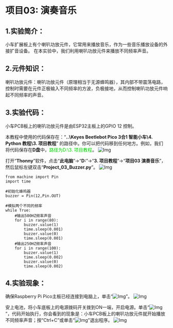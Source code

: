 # 项目03: 演奏音乐

## 1.实验简介：
小车扩展板上有个喇叭功放元件，它常用来播放音乐，作为一些音乐播放设备的外接扩音设备。
在本实验中，我们利用喇叭功放元件来播放不同频率声音。

## 2.元件知识：
喇叭功放元件：喇叭功放元件（原理相当于无源蜂鸣器），其内部不带震荡电路，控制时需要在元件正极输入不同频率的方波，负极接地，从而控制喇叭功放元件响起不同频率的声音。

## 3.实验代码：
小车PCB板上的喇叭功放元件是由ESP32主板上的GPIO 12 控制。

本教程中使用的代码保存在：“**..\Keyes Beetlebot Pico 3合1 智能小车\4. Python 教程\3. 项目教程**” 的路径中。你可以把代码移到任何地方。例如，我们将代码保存在**D盘**中，<span style="color: rgb(0, 209, 0);">路径为D:\3. 项目教程</span>。
![Img](../../media/电脑D盘路径img-20230601164744.png)

打开“**Thonny**”软件，点击“**此电脑**”→“**D:**”→“**3. 项目教程**”→“**项目03 演奏音乐**”，然后鼠标左键双击“**Project_03_Buzzer.py**”。
![Img](../../media/项目03-1img-20230602090906.png)

```
from machine import Pin
import time

#初始化蜂鸣器
buzzer = Pin(12,Pin.OUT)

#模拟两个不同的频率
while True:
    #输出500HZ频率声音
    for i in range(80):
        buzzer.value(1)
        time.sleep(0.001)
        buzzer.value(0)
        time.sleep(0.001)
    #输出250HZ频率声音
    for i in range(100):
        buzzer.value(1)
        time.sleep(0.002)
        buzzer.value(0)
        time.sleep(0.002)
```

## 4.实验现象：
确保Raspberry Pi Pico主板已经连接到电脑上，单击“![Img](../../media/停止或重启后端进程img-20230511100302.png)”。
![Img](../../media/项目03-2img-20230602091044.png)

安上电池，将小车底板上的电源拨码开关拨到ON一端，开启电源。单击“![Img](../../media/运行img-20230511100130.png)”，代码开始执行，你会看到的现象是：小车PCB板上的喇叭功放元件就开始播放不同频率声音；按“Ctrl+C”或单击“![Img](../../media/停止或重启后端进程img-20230511100302.png)”退出程序。
![Img](../../media/项目03-3img-20230602091514.png)

